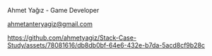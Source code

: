 Ahmet Yağız - Game Developer

ahmetanteryagiz@gmail.com

https://github.com/ahmetyagiz/Stack-Case-Study/assets/78081616/db8db0bf-64e6-432e-b7da-5acd8cf9b28c
